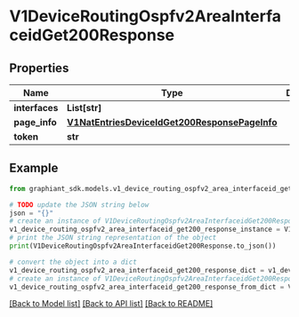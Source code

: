 # V1DeviceRoutingOspfv2AreaInterfaceidGet200Response


## Properties

Name | Type | Description | Notes
------------ | ------------- | ------------- | -------------
**interfaces** | **List[str]** |  | [optional] 
**page_info** | [**V1NatEntriesDeviceIdGet200ResponsePageInfo**](V1NatEntriesDeviceIdGet200ResponsePageInfo.md) |  | [optional] 
**token** | **str** |  | [optional] 

## Example

```python
from graphiant_sdk.models.v1_device_routing_ospfv2_area_interfaceid_get200_response import V1DeviceRoutingOspfv2AreaInterfaceidGet200Response

# TODO update the JSON string below
json = "{}"
# create an instance of V1DeviceRoutingOspfv2AreaInterfaceidGet200Response from a JSON string
v1_device_routing_ospfv2_area_interfaceid_get200_response_instance = V1DeviceRoutingOspfv2AreaInterfaceidGet200Response.from_json(json)
# print the JSON string representation of the object
print(V1DeviceRoutingOspfv2AreaInterfaceidGet200Response.to_json())

# convert the object into a dict
v1_device_routing_ospfv2_area_interfaceid_get200_response_dict = v1_device_routing_ospfv2_area_interfaceid_get200_response_instance.to_dict()
# create an instance of V1DeviceRoutingOspfv2AreaInterfaceidGet200Response from a dict
v1_device_routing_ospfv2_area_interfaceid_get200_response_from_dict = V1DeviceRoutingOspfv2AreaInterfaceidGet200Response.from_dict(v1_device_routing_ospfv2_area_interfaceid_get200_response_dict)
```
[[Back to Model list]](../README.md#documentation-for-models) [[Back to API list]](../README.md#documentation-for-api-endpoints) [[Back to README]](../README.md)


